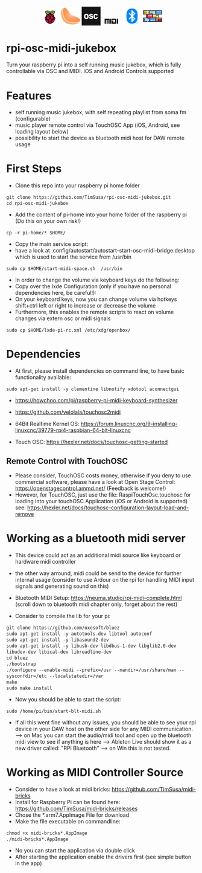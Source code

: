<p align="center">
  <img width="10%" src="./docs/rpi.webp">
  <img width="10%" src="./docs/clementine.png">
  <img width="10%" src="./docs/touchosc.png">
  <img width="10%" src="./docs/midi.jpg">
  <img width="10%" src="./docs/blt.png">
  <img width="10%" src="./docs/midi-bricks.png">
</p>

# rpi-osc-midi-jukebox
Turn your raspberry pi into a self running music jukebox, which is fully controllable via OSC and MIDI. iOS and Android Controls supported 

# Features 
- self running music jukebox, with self repeating playlist from soma fm (configurable)
- music player remote control via TouchOSC App (iOS, Android, see loading layout below)
- possibility to start the device as bluetooth midi host for DAW remote usage

# First Steps
- Clone this repo into your raspberry pi home folder

``` 
git clone https://github.com/TimSusa/rpi-osc-midi-jukebox.git 
cd rpi-osc-midi-jukebox
``` 

- Add the content of pi-home into your home folder of the raspberry pi (Do this on your own risk!)
```
cp -r pi-home/* $HOME/
```

- Copy the main service script:
- have a look at .config/autostart/autostart-start-osc-midi-bridge.desktop which is used to start the service from /usr/bin
```
sudo cp $HOME/start-midi-space.sh  /usr/bin
```

- In order to change the volume via keyboard keys do the following:
- Copy over the lxde Configuration (only if you have no personal dependencies here, be careful!):
- On your keyboard keys, now you can change volume via hotkeys shift+ctrl left or right to increase or decrease the volume
- Furthermore, this enables the remote scripts to react on volume changes via extern osc or midi signals

``` 
sudo cp $HOME/lxde-pi-rc.xml /etc/xdg/openbox/
```  

# Dependencies
- At first, please install dependencies on command line, to have basic functionality available:

```
sudo apt-get install -y clementine libnotify xdotool aconnectgui
```

- https://howchoo.com/pi/raspberry-pi-midi-keyboard-synthesizer
- https://github.com/velolala/touchosc2midi


- 64Bit Realtime Kernel OS: https://forum.linuxcnc.org/9-installing-linuxcnc/39779-rpi4-raspbian-64-bit-linuxcnc

- Touch OSC: https://hexler.net/docs/touchosc-getting-started

## Remote Control with TouchOSC
- Please consider, TouchOSC costs money, otherwise if you deny to use commercial software, please have a look at Open Stage Control: https://openstagecontrol.ammd.net/ (Feedback is welcome!)
- However, for TouchOSC, just use the file: RaspiTouchOsc.touchosc for loading into your touchOSC Application (iOS or Android is supported) see: https://hexler.net/docs/touchosc-configuration-layout-load-and-remove

# Working as a bluetooth midi server
- This device could act as an additional midi source like keyboard or hardware midi controller
- the other way arround, midi could be send to the device for further internal usage (consider to use Ardour on the rpi for handling MIDI input signals and generating sound on this)
- Bluetooth MIDI Setup: https://neuma.studio/rpi-midi-complete.html (scroll down to bluetooth midi chapter only, forget about the rest)

- Consider to compile the lib for your pi:

``` 
git clone https://github.com/oxesoft/bluez
sudo apt-get install -y autotools-dev libtool autoconf
sudo apt-get install -y libasound2-dev
sudo apt-get install -y libusb-dev libdbus-1-dev libglib2.0-dev libudev-dev libical-dev libreadline-dev
cd bluez
./bootstrap
./configure --enable-midi --prefix=/usr --mandir=/usr/share/man --sysconfdir=/etc --localstatedir=/var
make
sudo make install 
``` 

- Now you should be able to start the script:

``` 
sudo /home/pi/bin/start-blt-midi.sh 
``` 

- If all this went fine without any issues, you should be able to see your rpi device in your DAW host on the other side for any MIDI communication. 
--> on Mac you can start the audio/midi tool and open up the bluetooth midi view to see if anything is here
--> Ableton Live should show it as a new driver called: "RPi Bluetooth"
--> on Win this is not tested. 


# Working as MIDI Controller Source
- Consider to have a look at midi bricks:
https://github.com/TimSusa/midi-bricks
- Install for Raspberry Pi can be found here: https://github.com/TimSusa/midi-bricks/releases
- Chose the *.arm7.AppImage File for download
- Make the file executable on commandline:
``` 
chmod +x midi-bricks*.AppImage
./midi-bricks*.AppImage
```  

- No you can start the application via double click
- After starting the application enable the drivers first (see simple button in the app)


